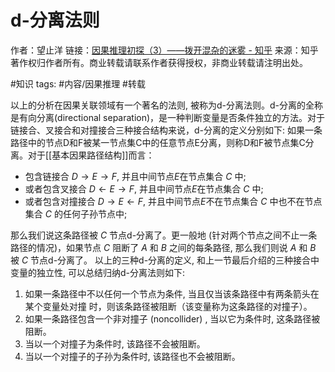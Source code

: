 # d-分离法则

作者：望止洋
链接：[因果推理初探（3）——拨开混杂的迷雾 - 知乎](https://zhuanlan.zhihu.com/p/110186209)
来源：知乎
著作权归作者所有。商业转载请联系作者获得授权，非商业转载请注明出处。

#知识 
tags: #内容/因果推理 
#转载 



以上的分析在因果关联领域有一个著名的法则, 被称为d-分离法则。d-分离的全称是有向分离(directional separation)，是一种判断变量是否条件独立的方法。对于链接合、叉接合和对撞接合三种接合结构来说，d-分离的定义分别如下:
如果一条路径中的节点D和F被某一节点集C中的任意节点E分离，则称D和F被节点集C分离。对于[[基本因果路径结构]]而言：
- 包含链接合 $D \rightarrow E \rightarrow F$, 并且中间节点$E$在节点集合 $C$ 中;
- 或者包含叉接合 $D \leftarrow E \rightarrow F$, 并且中间节点$E$在节点集合 $C$ 中;
- 或者包含对撞接合 $D \rightarrow E \leftarrow F$, 并且中间节点$E$不在节点集合 $C$ 中也不在节点集合 $C$ 的任何子孙节点中;

那么我们说这条路径被 $C$ 节点d-分离了。更一般地 (针对两个节点之间不止一条路径的情况)，如果节点 $C$ 阻断了 $A$ 和 $B$ 之间的每条路径, 那么我们则说 $A$ 和 $B$ 被 $C$ 节点d-分离了。
以上的三种d-分离的定义, 和上一节最后介绍的三种接合中变量的独立性, 可以总结归纳d-分离法则如下:

1. 如果一条路径中不以任何一个节点为条件, 当且仅当该条路径中有两条箭头在某个变量处对撞
时，则该条路径被阻断（该变量称为这条路径的对撞子）。
2. 如果一条路径包含一个非对撞子 (noncollider) , 当以它为条件时, 这条路径被阻断。
3. 当以一个对撞子为条件时, 该路径不会被阻断。
4. 当以一个对撞子的子孙为条件时, 该路径也不会被阻断。